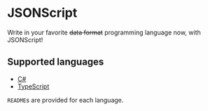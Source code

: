 # JSONScript
Write in your favorite ~~data format~~ programming language now, with JSONScript!

## Supported languages
- [C#](https://github.com/MikhailMCraft/JSONScript/tree/master/C%23)
- [TypeScript](https://github.com/MikhailMCraft/JSONScript/tree/master/TypeScript)

`README`s are provided for each language.
